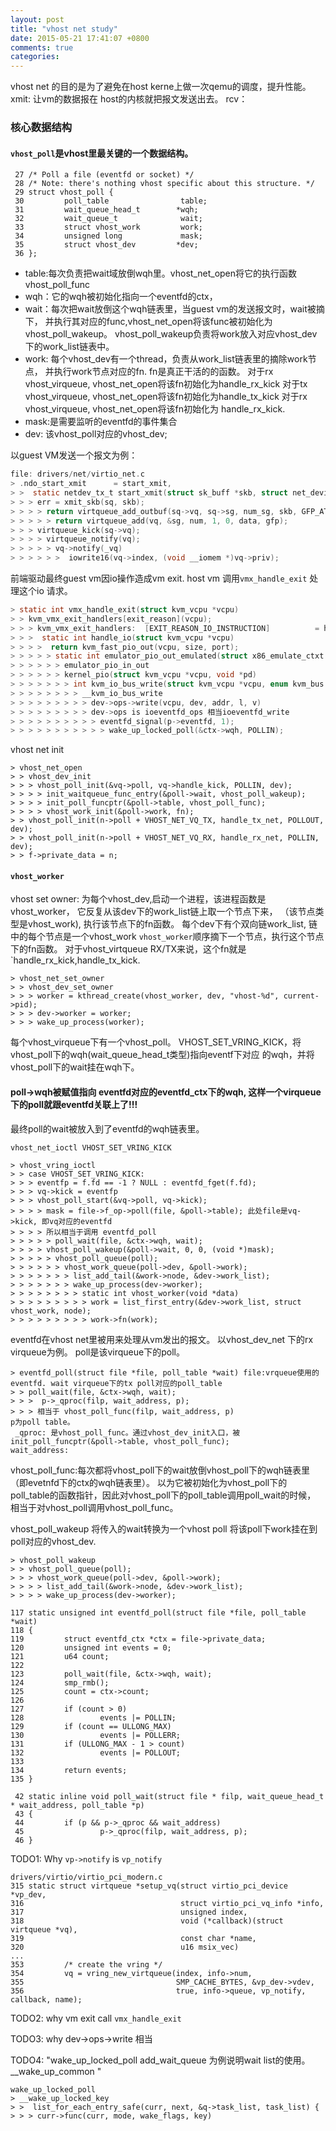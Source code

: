```yaml
---
layout: post
title: "vhost net study"
date: 2015-05-21 17:41:07 +0800
comments: true
categories: 
---
```


vhost net 的目的是为了避免在host kerne上做一次qemu的调度，提升性能。
xmit: 让vm的数据报在 host的内核就把报文发送出去。
rcv：

### 核心数据结构
#### `vhost_poll`是vhost里最关键的一个数据结构。

```
 27 /* Poll a file (eventfd or socket) */
 28 /* Note: there's nothing vhost specific about this structure. */
 29 struct vhost_poll {
 30         poll_table                table;
 31         wait_queue_head_t        *wqh;
 32         wait_queue_t              wait;
 33         struct vhost_work         work;
 34         unsigned long             mask;
 35         struct vhost_dev         *dev;
 36 };
```

* table:每次负责把wait域放倒wqh里。vhost_net_open将它的执行函数vhost_poll_func
* wqh：它的wqh被初始化指向一个eventfd的ctx，
* wait：每次把wait放倒这个wqh链表里，当guest vm的发送报文时，wait被摘下，
并执行其对应的func,vhost_net_open将该func被初始化为vhost_poll_wakeup。
vhost_poll_wakeup负责将work放入对应vhost_dev下的work_list链表中。
* work: 每个vhost_dev有一个thread，负责从work_list链表里的摘除work节点，
并执行work节点对应的fn. fn是真正干活的的函数。 
	对于rx vhost_virqueue, vhost_net_open将该fn初始化为handle_rx_kick
	对于tx vhost_virqueue, vhost_net_open将该fn初始化为handle_tx_kick
	对于rx vhost_virqueue, vhost_net_open将该fn初始化为
handle_rx_kick.
* mask:是需要监听的eventfd的事件集合
* dev: 该vhost_poll对应的vhost_dev;

以guest VM发送一个报文为例：
```c
file: drivers/net/virtio_net.c
> .ndo_start_xmit      = start_xmit,
> >  static netdev_tx_t start_xmit(struct sk_buff *skb, struct net_device *dev)
> > > err = xmit_skb(sq, skb);
> > > > return virtqueue_add_outbuf(sq->vq, sq->sg, num_sg, skb, GFP_ATOMIC);
> > > > > return virtqueue_add(vq, &sg, num, 1, 0, data, gfp);
> > > virtqueue_kick(sq->vq);
> > > > virtqueue_notify(vq);
> > > > > vq->notify(_vq)
> > > > > >  iowrite16(vq->index, (void __iomem *)vq->priv);
```

前端驱动最终guest vm因io操作造成vm exit. host vm 调用`vmx_handle_exit`
处理这个io 请求。
```c
> static int vmx_handle_exit(struct kvm_vcpu *vcpu)
> > kvm_vmx_exit_handlers[exit_reason](vcpu);
> > > kvm_vmx_exit_handlers:  [EXIT_REASON_IO_INSTRUCTION]          = handle_io,
> > >  static int handle_io(struct kvm_vcpu *vcpu)
> > > >  return kvm_fast_pio_out(vcpu, size, port);
> > > > > static int emulator_pio_out_emulated(struct x86_emulate_ctxt *ctxt, int size, unsigned short port, const void *val, unsigned int count)
> > > > > > emulator_pio_in_out
> > > > > > kernel_pio(struct kvm_vcpu *vcpu, void *pd)
> > > > > > > int kvm_io_bus_write(struct kvm_vcpu *vcpu, enum kvm_bus bus_idx, gpa_t addr,
> > > > > > > > __kvm_io_bus_write
> > > > > > > > > dev->ops->write(vcpu, dev, addr, l, v) 
> > > > > > > > > dev->ops is ioeventfd_ops 相当ioeventfd_write
> > > > > > > > > > eventfd_signal(p->eventfd, 1);
> > > > > > > > > > > wake_up_locked_poll(&ctx->wqh, POLLIN);
```

vhost net init 
```
> vhost_net_open
> > vhost_dev_init
> > > vhost_poll_init(&vq->poll, vq->handle_kick, POLLIN, dev);
> > > > init_waitqueue_func_entry(&poll->wait, vhost_poll_wakeup);
> > > > init_poll_funcptr(&poll->table, vhost_poll_func);
> > > > vhost_work_init(&poll->work, fn);
> > vhost_poll_init(n->poll + VHOST_NET_VQ_TX, handle_tx_net, POLLOUT, dev);
> > vhost_poll_init(n->poll + VHOST_NET_VQ_RX, handle_rx_net, POLLIN, dev);
> > f->private_data = n;
```

#### `vhost_worker`
vhost set owner: 为每个vhost_dev,启动一个进程，该进程函数是vhost_worker，
它反复从该dev下的work_list链上取一个节点下来，
（该节点类型是vhost_work), 执行该节点下的fn函数。
每个dev下有个双向链work_list, 链中的每个节点是一个vhost_work
`vhost_worker`顺序摘下一个节点，执行这个节点下的fn函数。
对于vhost_virtqueue RX/TX来说，这个fn就是`handle_rx_kick,handle_tx_kick.

```
> vhost_net_set_owner
> > vhost_dev_set_owner
> > > worker = kthread_create(vhost_worker, dev, "vhost-%d", current->pid);
> > > dev->worker = worker;
> > > wake_up_process(worker);
```

每个vhost_virqueue下有一个vhost_poll。
VHOST_SET_VRING_KICK，将vhost_poll下的wqh(wait_queue_head_t类型)指向eventf下对应
的wqh，并将vhost_poll下的wait挂在wqh下。
#### poll->wqh被赋值指向 eventfd对应的eventfd_ctx下的wqh, 这样一个virqueue下的poll就跟eventfd关联上了!!!
最终poll的wait被放入到了eventfd的wqh链表里。

`vhost_net_ioctl VHOST_SET_VRING_KICK` 
```
> vhost_vring_ioctl
> > case VHOST_SET_VRING_KICK:
> > > eventfp = f.fd == -1 ? NULL : eventfd_fget(f.fd);
> > > vq->kick = eventfp
> > > vhost_poll_start(&vq->poll, vq->kick);
> > > > mask = file->f_op->poll(file, &poll->table); 此处file是vq->kick, 即vq对应的eventfd
> > > > 所以相当于调用 eventfd_poll
> > > > > poll_wait(file, &ctx->wqh, wait);
> > > > vhost_poll_wakeup(&poll->wait, 0, 0, (void *)mask);
> > > > > vhost_poll_queue(poll);
> > > > > > vhost_work_queue(poll->dev, &poll->work);
> > > > > > > list_add_tail(&work->node, &dev->work_list);
> > > > > > > wake_up_process(dev->worker);
> > > > > > > > static int vhost_worker(void *data)
> > > > > > > > > work = list_first_entry(&dev->work_list, struct vhost_work, node);
> > > > > > > > > work->fn(work);
```

eventfd在vhost net里被用来处理从vm发出的报文。
以vhost_dev_net 下的rx virqueue为例。 
poll是该virqueue下的poll。
```
> eventfd_poll(struct file *file, poll_table *wait) file:vrqueue使用的eventfd. wait virqueue下的tx poll对应的poll_table
> > poll_wait(file, &ctx->wqh, wait); 
> > >  p->_qproc(filp, wait_address, p); 
> > > 相当于 vhost_poll_func(filp, wait_address, p)
p为poll table。
 _qproc: 是vhost_poll_func。通过vhost_dev_init入口，被init_poll_funcptr(&poll->table, vhost_poll_func);  
wait_address: 
```
vhost_poll_func:每次都将vhost_poll下的wait放倒vhost_poll下的wqh链表里（即evetnfd下的ctx的wqh链表里）。
以为它被初始化为vhost_poll下的poll_table的函数指针，因此对vhost_poll下的poll_table调用poll_wait的时候，
相当于对vhost_poll调用vhost_poll_func。

vhost_poll_wakeup 将传入的wait转换为一个vhost poll
将该poll下work挂在到poll对应的vhost_dev.
```
> vhost_poll_wakeup
> > vhost_poll_queue(poll);
> > > vhost_work_queue(poll->dev, &poll->work);
> > > > list_add_tail(&work->node, &dev->work_list);
> > > > wake_up_process(dev->worker);
```

```
117 static unsigned int eventfd_poll(struct file *file, poll_table *wait)
118 {
119         struct eventfd_ctx *ctx = file->private_data;
120         unsigned int events = 0;
121         u64 count;
122
123         poll_wait(file, &ctx->wqh, wait);
124         smp_rmb();
125         count = ctx->count;
126
127         if (count > 0)
128                 events |= POLLIN;
129         if (count == ULLONG_MAX)
130                 events |= POLLERR;
131         if (ULLONG_MAX - 1 > count)
132                 events |= POLLOUT;
133
134         return events;
135 }
```
```
 42 static inline void poll_wait(struct file * filp, wait_queue_head_t * wait_address, poll_table *p)
 43 {
 44         if (p && p->_qproc && wait_address)
 45                 p->_qproc(filp, wait_address, p);
 46 }
```

TODO1: Why `vp->notify` is `vp_notify`
```
drivers/virtio/virtio_pci_modern.c
315 static struct virtqueue *setup_vq(struct virtio_pci_device *vp_dev,
316                                   struct virtio_pci_vq_info *info,
317                                   unsigned index,
318                                   void (*callback)(struct virtqueue *vq),
319                                   const char *name,
320                                   u16 msix_vec)
...
353         /* create the vring */
354         vq = vring_new_virtqueue(index, info->num,
355                                  SMP_CACHE_BYTES, &vp_dev->vdev,
356                                  true, info->queue, vp_notify, callback, name);
```

TODO2: why vm exit call `vmx_handle_exit`

TODO3: why dev->ops->write 相当

TODO4: "wake_up_locked_poll add_wait_queue 为例说明wait list的使用。
__wake_up_common "
```
wake_up_locked_poll
> __wake_up_locked_key
> >  list_for_each_entry_safe(curr, next, &q->task_list, task_list) {
> > > curr->func(curr, mode, wake_flags, key)
```

